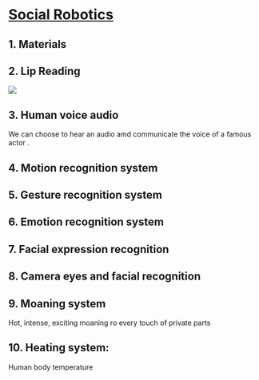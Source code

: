 # [Social Robotics](https://en.wikipedia.org/wiki/Social_robot)
## 1. Materials 
## 2. Lip Reading

![](https://lh3.googleusercontent.com/4w-IKNHTFv9dKBwPn5sJqQ7Q71BdpMv43qVeV-2hk9-CXLQ4cIesI4v3G5PDcPFRkY3wq1kbUag0X6gpDYu43tpfz2VDViRlWw9-F6I_yXLpM4pXHg2PHM7F-UulFIS-bExj0t4u1Rs7zENP9at3NfB370sd6Uh_kEbPI2T4jABmu3v5dl2eeOKw_z5INANSK1H5yyKofklRMqBcZrSAPRTEx8QqhJ3QaGSrz2z3PqFL1C2onV3pGAKL8oSAoTOrKLa0OEDQeAmZfeEadjVDyOoqyZ9MerFUluhEuIpsYHdVXFds9UWkdVj9ZgWzaNLJKIWcBLLr2IFmG2C9bKZIut9VqNn_gCSkLf2KPQyUHtjltWO4VXb93IICe-h9akGo1cm-GbU0jC4YzUFnK2CFZDusuKmylBmWz0wC1ZX6xuSBKJHem_dO8ALjPiwNgoE11GY_NuGE_9SZN-68oPKK48t8yjH98s5jF-_J_aWvgTp-a98ug3rv65y6hR92bE0f3DWe0SXXy5sFU2_gsxzc_decyl-ze2OTmoa0MDbKfky8MuT0q0vC3jBLx5O9d1EFPVXFBX2tILEw6HCDWnsVPZveDK6OslqsDsHq-4H-haqIwj30c70Sw5Y9Ev4h6OclKCd-RGdBt4GQI6GBkYMgBiGehXnZeFAjZWqFHbJuK3hvcY56qU_2hFXEwm02d5YEAUrjVgQrzTcsPNs1=w496-h617-no)

## 3. Human voice audio
We can choose to hear an audio amd communicate the voice of a famous actor .
## 4. Motion recognition system
## 5. Gesture recognition system
## 6. Emotion recognition system
## 7. Facial expression recognition
## 8. Camera eyes and facial recognition
## 9. Moaning system
Hot, intense, exciting moaning ro every touch of private parts
## 10. Heating system:

Human body temperature 
